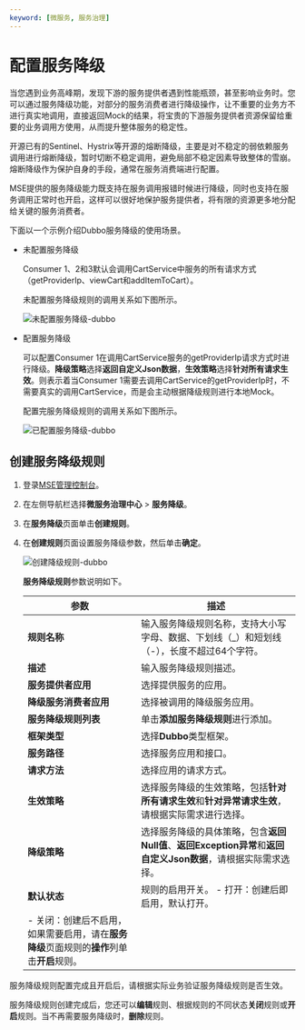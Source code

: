 ```yaml
---
keyword: [微服务, 服务治理]
---
```


# 配置服务降级

当您遇到业务高峰期，发现下游的服务提供者遇到性能瓶颈，甚至影响业务时。您可以通过服务降级功能，对部分的服务消费者进行降级操作，让不重要的业务方不进行真实地调用，直接返回Mock的结果，将宝贵的下游服务提供者资源保留给重要的业务调用方使用，从而提升整体服务的稳定性。

开源已有的Sentinel、Hystrix等开源的熔断降级，主要是对不稳定的弱依赖服务调用进行熔断降级，暂时切断不稳定调用，避免局部不稳定因素导致整体的雪崩。熔断降级作为保护自身的手段，通常在服务消费端进行配置。

MSE提供的服务降级能力既支持在服务调用报错时候进行降级，同时也支持在服务调用正常时也开启，这样可以很好地保护服务提供者，将有限的资源更多地分配给关键的服务消费者。

下面以一个示例介绍Dubbo服务降级的使用场景。

-   未配置服务降级

    Consumer 1、2和3默认会调用CartService中服务的所有请求方式（getProviderIp、viewCart和addItemToCart）。

    未配置服务降级规则的调用关系如下图所示。

    ![未配置服务降级-dubbo](https://static-aliyun-doc.oss-cn-hangzhou.aliyuncs.com/assets/img/zh-CN/9646443061/p176083.png)

-   配置服务降级

    可以配置Consumer 1在调用CartService服务的getProviderIp请求方式时进行降级。**降级策略**选择**返回自定义Json数据**，**生效策略**选择**针对所有请求生效**。则表示着当Consumer 1需要去调用CartService的getProviderIp时，不需要真实的调用CartService，而是会主动根据降级规则进行本地Mock。

    配置完服务降级规则的调用关系如下图所示。

    ![已配置服务降级-dubbo](https://static-aliyun-doc.oss-cn-hangzhou.aliyuncs.com/assets/img/zh-CN/9646443061/p176084.png)


## 创建服务降级规则

1.  登录[MSE管理控制台](https://mse.console.aliyun.com)。

2.  在左侧导航栏选择**微服务治理中心** \> **服务降级**。

3.  在**服务降级**页面单击**创建规则**。

4.  在**创建规则**页面设置服务降级参数，然后单击**确定**。

    ![创建降级规则-dubbo](https://static-aliyun-doc.oss-cn-hangzhou.aliyuncs.com/assets/img/zh-CN/9314363061/p176064.png)

    **服务降级规则**参数说明如下。

    |参数|描述|
    |--|--|
    |**规则名称**|输入服务降级规则名称，支持大小写字母、数据、下划线（\_）和短划线（-），长度不超过64个字符。|
    |**描述**|输入服务降级规则描述。|
    |**服务提供者应用**|选择提供服务的应用。|
    |**降级服务消费者应用**|选择被调用的降级服务应用。|
    |**服务降级规则列表**|单击**添加服务降级规则**进行添加。|
    |**框架类型**|选择**Dubbo**类型框架。|
    |**服务路径**|选择服务应用和接口。|
    |**请求方法**|选择应用的请求方式。|
    |**生效策略**|选择服务降级的生效策略，包括**针对所有请求生效**和**针对异常请求生效**，请根据实际需求进行选择。|
    |**降级策略**|选择服务降级的具体策略，包含**返回Null值**、**返回Exception异常**和**返回自定义Json数据**，请根据实际需求选择。|
    |**默认状态**|规则的启用开关。    -   打开：创建后即启用，默认打开。
    -   关闭：创建后不启用，如果需要启用，请在**服务降级**页面规则的**操作**列单击**开启**规则。 |


服务降级规则配置完成且开启后，请根据实际业务验证服务降级规则是否生效。

服务降级规则创建完成后，您还可以**编辑**规则、根据规则的不同状态**关闭**规则或**开启**规则。当不再需要服务降级时，**删除**规则。

